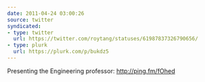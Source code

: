 ```yaml
---
date: 2011-04-24 03:00:26
source: twitter
syndicated:
- type: twitter
  url: https://twitter.com/roytang/statuses/61987837326790656/
- type: plurk
  url: https://plurk.com/p/bukdz5
---
```


Presenting the Engineering professor: http://ping.fm/fOhed